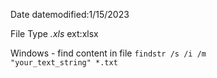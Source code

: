 Date
datemodified:1/15/2023

File Type
*.xls*
ext:xlsx


Windows - find content in file
<code>findstr /s /i /m "your_text_string" *.txt</code>
